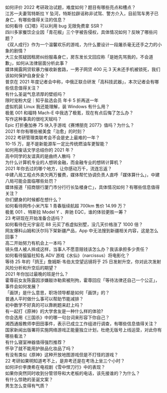 如何评价 2022 考研政治试题，难度如何？题目有哪些亮点和槽点？  
江苏一夫妻驾特斯拉 Y 坠河，特斯拉辟谣称非试驾、警方介入，目前驾车男子已身亡，有哪些值得关注的信息？  
如何看待《幻塔》可以利用 bug 无限免费拿 SSR？  
四川多家餐饮企业因「青花椒」三个字被告侵权，具体情况如何？反映了哪些问题？  
《双人成行》作为一个温馨欢乐的游戏，为什么要设计一段屠杀毫无还手之力的小象的剧情？  
大三女孩疑因租房纠纷服毒身亡，房东发长文回应称「是她先骂我的，不会道歉」，如何从法律层面分析此事？  
媒体揭露网贷软暴力催收新套路，一男子网贷 400 元 3 天未还手机被锁死，我们该如何保护自身安全？  
普京在 2021 年度记者会中称，中俄正联合研发「高科技武器」，本次记者会有哪些信息值得关注？  
有什么圣诞气息浓厚的壁纸吗？  
限时宠粉大促｜知乎盐选会员 年卡 5 折再送一年  
虚拟机装 Linux 我还能理解，装 Windows 有什么用？  
极氪 001 和福特 Mach-E 中我选了极氪，现在有点后悔了怎么办？  
写作这种事真的很吃天赋吗？  
Epic 打折叠加券 75 块入手游戏《赛博朋克 2077》值吗？为什么？  
2021 年你有哪些被美食「治愈」的时刻？  
2022 考研管理类联考会不会是史上最难的一年？  
10-15 万，是不是新能源车一定比传统燃油车更智能？  
如何用废话文学总结你的 2021 年？  
高中同学的友谊真的是曲终人散吗 ？  
为什么计算机专业的人想转金融，而金融专业的想转计算机？  
2021 年你去过的哪个地方，让你感动万千，流连忘返？  
中建八局工程点外卖欠两万餐费，媒体帮忙协调负责人直呼「媒体算什么」，中建八局可能会面临哪些处罚？  
媒体报道「招商银行厦门市分行行长坠楼身亡」，具体情况如何？有哪些信息值得关注？  
你们健身的时候都在想什么？  
如何看待网传小米汽车 1 青春版续航超 700km 售价 14.99 万？  
极氪 001 、特斯拉 Model Y 、奔驰 EQC，谁的体验更胜一筹？  
23 考研现在开始准备合适吗？  
如何看待在元宇宙花 88 元买了栋虚拟别墅，没几天价格涨了 1000 倍？  
网友爆料山姆和沃尔玛下架新疆产品，App 中无法搜到新疆相关内容，这是怎么回事？  
高二开始努力有机会上一本吗？  
镜头借人被人摔成这样，当事人不愿意赔钱该怎么办？我该承担多少责任？  
如何看待猫猫社知名 ADV 游戏《水仙》（narcissus）将电影化？  
等待 25 年的「鸽王」詹姆斯·韦伯太空望远镜将于 25 日发射升空，你对此次发射风险分析和升空后的期望？  
2021 年你加过最晚的班是什么？  
霍尊前女友陈露因涉嫌敲诈勒索被刑拘，霍尊回应「等待法律还自己一个公正」，事件会如何发展？  
「画饼」是什么意思，职场领导都是如何「画饼」的？  
普通人平时做什么事可以帮助节能减排？  
初中数学不好真的可以靠刷题来赶上吗？  
有一起打《原神》的大学舍友是一种什么样的体验?  
你会选用《三国杀》中的哪一句台词来形容下你自己？  
湘西通报教师李田田事件，表示已成立工作组进行调查，有哪些信息值得关注？  
国家新闻出版署将实施网络游戏正能量独立计划，杜绝无版号上线运营，对此你有哪些看法？  
有什么寝室神器值得强烈推荐？  
怀孕了就不能用护肤品化妆品了吗？  
有没有类似《原神》这种开放地图游戏但是不打怪的游戏？  
22 考研如果明知道考不上，是弃考还是在考场上坐三个小时？  
如何评价李庚希在电视剧《雪中悍刀行》中的表现？  
如果你突然同时收到分管领导和大老板的电话，该先接谁的？为什么？  
有什么惊艳的圣诞文案？  
男生怎么变得有气质？  

